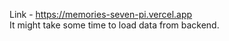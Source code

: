 Link - https://memories-seven-pi.vercel.app <br>
It might take some time to load data from backend.

